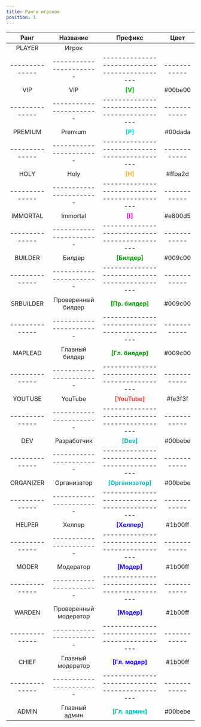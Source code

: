 ```yaml
---
title: Ранги игроков
position: 1
---
```


| Ранг         | Название              | Префикс                                     | Цвет       |
|:------------:|:---------------------:|:-------------------------------------------:|:----------:|
| PLAYER       | Игрок                 |                                             |            |
|--------------|-----------------------|---------------------------------------------|------------|
| VIP          | VIP                   | <b style="color: #00be00">[V]</b>           | #00be00    | 
|--------------|-----------------------|---------------------------------------------|------------|
| PREMIUM      | Premium               | <b style="color: #00dada">[P]</b>           | #00dada    |
|--------------|-----------------------|---------------------------------------------|------------|
| HOLY         | Holy                  | <b style="color: #ffba2d">[H]</b>           | #ffba2d    |
|--------------|-----------------------|---------------------------------------------|------------|
| IMMORTAL     | Immortal              | <b style="color: #e800d5">[I]</b>           | #e800d5    |
|--------------|-----------------------|---------------------------------------------|------------|
| BUILDER      | Билдер                | <b style="color: #009c00">[Билдер]</b>      | #009c00    |
|--------------|-----------------------|---------------------------------------------|------------|
| SRBUILDER    | Проверенный билдер    | <b style="color: #009c00">[Пр. билдер]</b>  | #009c00    |
|--------------|-----------------------|---------------------------------------------|------------|
| MAPLEAD      | Главный билдер        | <b style="color: #009c00">[Гл. билдер]</b>  | #009c00    |
|--------------|-----------------------|---------------------------------------------|------------|
| YOUTUBE      | YouTube               | <b style="color: #fe3f3f">[YouTube]</b>     | #fe3f3f    |
|--------------|-----------------------|---------------------------------------------|------------|
| DEV          | Разработчик           | <b style="color: #00bebe">[Dev]</b>         | #00bebe    |
|--------------|-----------------------|---------------------------------------------|------------|
| ORGANIZER    | Организатор           | <b style="color: #00bebe">[Организатор]</b> | #00bebe    |
|--------------|-----------------------|---------------------------------------------|------------|
| HELPER       | Хелпер                | <b style="color: #1b00ff">[Хелпер]</b>      | #1b00ff    |
|--------------|-----------------------|---------------------------------------------|------------|
| MODER        | Модератор             | <b style="color: #1b00ff">[Модер]</b>       | #1b00ff    |
|--------------|-----------------------|---------------------------------------------|------------|
| WARDEN       | Проверенный модератор | <b style="color: #1b00ff">[Модер]</b>       | #1b00ff    |
|--------------|-----------------------|---------------------------------------------|------------|
| CHIEF        | Главный модератор     | <b style="color: #1b00ff">[Гл. модер]</b>   | #1b00ff    |
|--------------|-----------------------|---------------------------------------------|------------|
| ADMIN        | Главный админ         | <b style="color: #00bebe">[Гл. админ]</b>   | #00bebe    |
